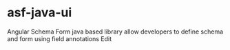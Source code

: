 # asf-java-ui
Angular Schema Form java based library allow developers to define schema and form using field annotations Edit

